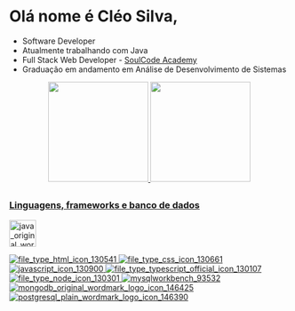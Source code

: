   
# Olá nome é Cléo Silva, 

<div>
  <ul>
    <li>Software Developer</li>
    <li>Atualmente trabalhando com Java</li>
    <li>Full Stack Web Developer - <a href="https://soulcode.com">SoulCode Academy</a></li>
    <li>Graduação em andamento em Análise de Desenvolvimento de Sistemas</li>
  </ul>
</div>

<div align="center">
  <a href="https://github.com/cleosilva">
  <img height="180em" src="https://github-readme-stats.vercel.app/api?username=cleosilva&show_icons=true&theme=dracula&include_all_commits=true&count_private=true"/>
  <img height="180em" src="https://github-readme-stats.vercel.app/api/top-langs/?username=cleosilva&layout=compact&langs_count=7&theme=dracula"/>
</div>
  
  ##
### Linguagens, frameworks e banco de dados
<img width="48" height="48" alt="java_original_wordmark_logo_icon_146459" src="https://github.com/user-attachments/assets/048d027e-3da8-49f1-966c-0a311d248fb9" />

![file_type_html_icon_130541](https://user-images.githubusercontent.com/82469705/126480966-33703b46-d67a-4463-9863-cc6d518c168a.png) 
![file_type_css_icon_130661](https://user-images.githubusercontent.com/82469705/126481232-6e64963d-4e63-4a64-9aab-69de29f68687.png)
![javascript_icon_130900](https://user-images.githubusercontent.com/82469705/126481195-97810991-5284-4322-9664-0b99097e9929.png)
![file_type_typescript_official_icon_130107](https://user-images.githubusercontent.com/82469705/126481497-f080ce11-8d7a-4fd2-bdca-b7f5a729221e.png)
![file_type_node_icon_130301](https://user-images.githubusercontent.com/82469705/166115817-7ec45a8c-4391-4a88-a1df-8392965371ca.png)
![mysqlworkbench_93532](https://user-images.githubusercontent.com/82469705/166115865-fbd457fb-df9a-4cc1-8705-4f7ee7aaf9fe.png)
![mongodb_original_wordmark_logo_icon_146425](https://user-images.githubusercontent.com/82469705/166115938-0c1700a8-0fd5-41a3-a8b2-446959c6e800.png)
![postgresql_plain_wordmark_logo_icon_146390](https://user-images.githubusercontent.com/82469705/170327293-01868240-a262-49ca-a4b4-ae98a3921cd8.png)
  
  ##
  
  



















